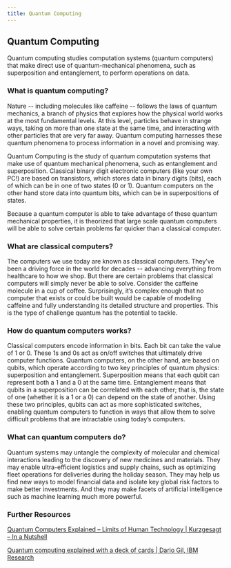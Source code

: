 ```yaml
---
title: Quantum Computing
---
```


## Quantum Computing

Quantum computing studies computation systems (quantum computers) that make direct use of quantum-mechanical phenomena, such as superposition and entanglement, to perform operations on data.

### What is quantum computing?

Nature -- including molecules like caffeine -- follows the laws of quantum mechanics, a branch of physics that explores how the     physical world works at the most fundamental levels. At this level, particles behave in strange ways, taking on more than one state at the same time, and interacting with other particles that are very far away. Quantum computing harnesses these quantum phenomena to process information in a novel and promising way.

Quantum Computing is the study of quantum computation systems that make use of quantum mechanical phenomena, such as entanglement and superposition. Classical binary digit electronic computers (like your own PC!) are based on transistors, which stores data in binary digits (bits), each of which can be in one of two states (0 or 1). Quantum computers on the other hand store data into quantum bits, which can be in superpositions of states.

Because a quantum computer is able to take advantage of these quantum mechanical properties, it is theorized that large scale quantum computers will be able to solve certain problems far quicker than a classical computer.

### What are classical computers?

The computers we use today are known as classical computers. They’ve been a driving force in the world for decades -- advancing everything from healthcare to how we shop. But there are certain problems that classical computers will simply never be able to solve. Consider the caffeine molecule in a cup of coffee. Surprisingly, it’s complex enough that no computer that exists or could be built would be capable of modeling caffeine and fully understanding its detailed structure and properties. This is the type of challenge quantum has the potential to tackle.

### How do quantum computers works? 

Classical computers encode information in bits. Each bit can take the value of 1 or 0. These 1s and 0s act as on/off switches that ultimately drive computer functions. Quantum computers, on the other hand, are based on qubits, which operate according to two key principles of quantum physics: superposition and entanglement. Superposition means that each qubit can represent both a 1 and a 0 at the same time. Entanglement means that qubits in a superposition can be correlated with each other; that is, the state of one (whether it is a 1 or a 0) can depend on the state of another. Using these two principles, qubits can act as more sophisticated switches, enabling quantum computers to function in ways that allow them to solve difficult problems that are intractable using today’s computers.

### What can quantum computers do?

Quantum systems may untangle the complexity of molecular and chemical interactions leading to the discovery of new medicines and materials. They may enable ultra-efficient logistics and supply chains, such as optimizing fleet operations for deliveries during the holiday season. They may help us find new ways to model financial data and isolate key global risk factors to make better investments. And they may make facets of artificial intelligence such as machine learning much more powerful.

### Further Resources

[Quantum Computers Explained – Limits of Human Technology | Kurzgesagt – In a Nutshell](https://www.youtube.com/watch?v=JhHMJCUmq28) 
       
[Quantum computing explained with a deck of cards | Dario Gil, IBM Research](https://www.youtube.com/watch?v=yy6TV9Dntlw)
    
